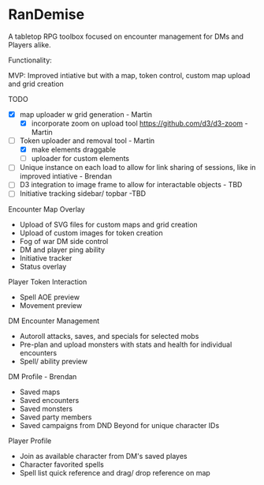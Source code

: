 # RanDemise
A tabletop RPG toolbox focused on encounter management for DMs and Players alike.

Functionality:

MVP: Improved intiative but with a map, token control, custom map upload and grid creation

TODO
- [x] map uploader w grid generation - Martin
    - [x] incorporate zoom on upload tool https://github.com/d3/d3-zoom - Martin
- [ ] Token uploader and removal tool - Martin
    - [x] make elements draggable
    - [ ] uploader for custom elements
- [ ] Unique instance on each load to allow for link sharing of sessions, like in improved intiative - Brendan
- [ ] D3 integration to image frame to allow for interactable objects - TBD
- [ ] Initiative tracking sidebar/ topbar -TBD

Encounter Map Overlay
- Upload of SVG files for custom maps and grid creation
- Upload of custom images for token creation
- Fog of war DM side control
- DM and player ping ability
- Initiative tracker
-  Status overlay

Player Token Interaction
- Spell AOE preview
- Movement preview

DM Encounter Management
- Autoroll attacks, saves, and specials for selected mobs
-  Pre-plan and upload monsters with stats and health for individual encounters
-  Spell/ ability preview

DM Profile - Brendan
-  Saved maps
-  Saved encounters
- Saved monsters
-  Saved party members
- Saved campaigns from DND Beyond for unique character IDs

Player Profile
- Join as available character from DM's saved playes
- Character favorited spells
- Spell list quick reference and drag/ drop reference on map
